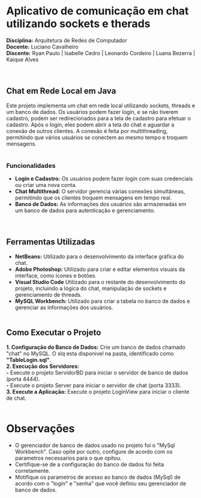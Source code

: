 # Aplicativo de comunicação em chat utilizando sockets e therads

**Disciplina:** Arquitetura de Redes de Computador <br/>
**Docente:** Luciano Cavalheiro <br/>
**Discente:** Ryan Paulo | Isabelle Cedro | Leonardo Cordeiro | Luana Bezerra | Kaique Alves <br/><br/><br/>

## Chat em Rede Local em Java
Este projeto implementa um chat em rede local utilizando sockets, threads e um banco de dados. Os usuários podem fazer login, e se não tiverem cadastro, podem ser redirecionados para a tela de cadastro para efetuar o cadastro. Após o login, eles podem abrir a tela do chat e aguardar a conexão de outros clientes. A conexão é feita por multithreading, permitindo que vários usuários se conectem ao mesmo tempo e troquem mensagens.<br/><br/>

### Funcionalidades
- **Login e Cadastro:** Os usuários podem fazer login com suas credenciais ou criar uma nova conta.<br/>
- **Chat Multithread:** O servidor gerencia várias conexões simultâneas, permitindo que os clientes troquem mensagens em tempo real.<br/>
- **Banco de Dados:** As informações dos usuários são armazenadas em um banco de dados para autenticação e gerenciamento.<br/><br/><br/>

## Ferramentas Utilizadas
- **NetBeans:** Utilizado para o desenvolvimento da interface gráfica do chat.<br/>
- **Adobe Photoshop:** Utilizado para criar e editar elementos visuais da interface, como ícones e botões.<br/>
- **Visual Studio Code** Utilizado para o restante do desenvolvimento do projeto, incluindo a lógica do chat, manipulação de sockets e gerenciamento de threads.<br/>
- **MySQL Workbench:** Utilizado para criar a tabela no banco de dados e gerenciar as informações dos usuários.<br/><br/>

## Como Executar o Projeto
**1. Configuração do Banco de Dados:** Crie um banco de dados chamado "chat" no MySQL. O slq esta disponivel na pasta, identificado como **"TableLogin.sql"**. <br/>
**2. Execução dos Servidores:** <br/>
**-** Execute o projeto ServidorBD para iniciar o servidor de banco de dados (porta 4444).<br/>
**-** Execute o projeto Server para iniciar o servidor de chat (porta 3333).<br/>
**3. Execute a Aplicação:** Execute o projeto LoginView para iniciar o cliente de chat.<br/><br/>

# Observações
- O gerenciador de banco de dados usado no projeto foi o "MySql Workbench". Caso opite por outro, configure de acordo com os parametros necessarios para o que opitou.<br/>
- Certifique-se de a configuração do banco de dados foi feita corretamente.<br/>
- Motifique os parametros de acesso ao banco de dados (MySql) de acordo com o "login" e "senha" que você definiu seu gerenciador de banco de dados.<br/>


